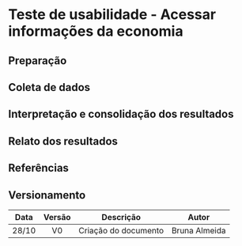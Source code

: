 # Teste de usabilidade - Acessar informações da economia

## Preparação


## Coleta de dados


## Interpretação e consolidação dos resultados


## Relato dos resultados



## Referências


## Versionamento

| Data | Versão |           Descrição             |    Autor       |
|:----:|:------:|:-------------------------------:|:--------------:|
|28/10 |V0      |     Criação do documento        |Bruna Almeida   |